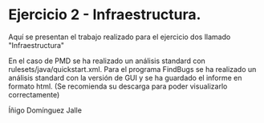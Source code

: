 # Ejercicio 2 - Infraestructura.
Aquí se presentan el trabajo realizado para el ejercicio dos llamado "Infraestructura"

En el caso de PMD se ha realizado un análisis standard con rulesets/java/quickstart.xml.
Para el programa FindBugs se ha realizado un análisis standard con la versión de GUI y se ha guardado el 
informe en formato html. (Se recomienda su descarga para poder visualizarlo correctamente)

Íñigo Domínguez Jalle
